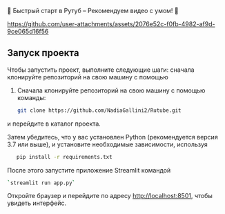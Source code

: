 🌟 Быстрый старт в Рутуб – Рекомендуем видео с умом! 🚀

https://github.com/user-attachments/assets/2076e52c-f0fb-4982-af9d-9ce065d16f56

## Запуск проекта

Чтобы запустить проект, выполните следующие шаги: сначала клонируйте репозиторий на свою машину с помощью
1. Сначала клонируйте репозиторий на свою машину с помощью команды:
   ```bash
   git clone https://github.com/NadiaGallini2/Rutube.git

и перейдите в каталог проекта. 

Затем убедитесь, что у вас установлен Python (рекомендуется версия 3.7 или выше), и установите необходимые зависимости, используя 
   ```bash
      pip install -r requirements.txt
   ```


После этого запустите приложение Streamlit командой 
   ```bash
   `streamlit run app.py`
   ```

Откройте браузер и перейдите по адресу [http://localhost:8501](http://localhost:8501), чтобы увидеть интерфейс.

